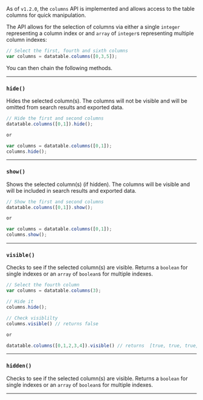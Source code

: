 As of `v1.2.0`, the `columns` API is implemented and allows access to the table columns for quick manipulation.

The API allows for the selection of columns via either a single `integer` representing a column index or and `array` of `integer`s representing multiple column indexes:

```javascript
// Select the first, fourth and sixth columns
var columns = datatable.columns([0,3,5]);
```

You can then chain the following methods.

---

### `hide()`

Hides the selected column(s). The columns will not be visible and will be omitted from search results and exported data.

```javascript
// Hide the first and second columns
datatable.columns([0,1]).hide();

or 

var columns = datatable.columns([0,1]);
columns.hide();
```

---

### `show()`

Shows the selected column(s) (if hidden). The columns will be visible and will be included in search results and exported data.


```javascript
// Show the first and second columns
datatable.columns([0,1]).show();

or 

var columns = datatable.columns([0,1]);
columns.show();
```

---

### `visible()`

Checks to see if the selected column(s) are visible. Returns a `boolean` for single indexes or an `array` of `boolean`s for multiple indexes.

```javascript
// Select the fourth column
var columns = datatable.columns(3);

// Hide it
columns.hide();

// Check visiblilty
columns.visible() // returns false

or 

datatable.columns([0,1,2,3,4]).visible() // returns  [true, true, true, false, true]

```

---

### `hidden()`

Checks to see if the selected column(s) are visible. Returns a `boolean` for single indexes or an `array` of `boolean`s for multiple indexes.

---